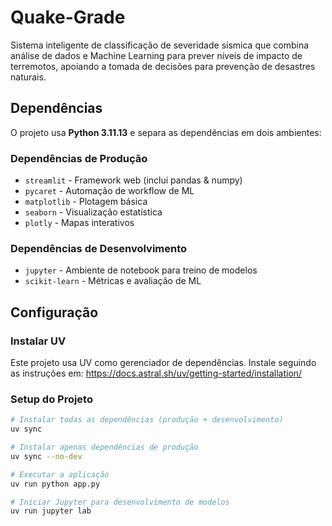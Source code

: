 # Quake-Grade

Sistema inteligente de classificação de severidade sísmica que combina análise de dados e Machine Learning para prever níveis de impacto de terremotos, apoiando a tomada de decisões para prevenção de desastres naturais.

## Dependências

O projeto usa **Python 3.11.13** e separa as dependências em dois ambientes:

### Dependências de Produção
- `streamlit` - Framework web (inclui pandas & numpy)
- `pycaret` - Automação de workflow de ML
- `matplotlib` - Plotagem básica  
- `seaborn` - Visualização estatística
- `plotly` - Mapas interativos

### Dependências de Desenvolvimento  
- `jupyter` - Ambiente de notebook para treino de modelos
- `scikit-learn` - Métricas e avaliação de ML

## Configuração

### Instalar UV
Este projeto usa UV como gerenciador de dependências. Instale seguindo as instruções em:
https://docs.astral.sh/uv/getting-started/installation/

### Setup do Projeto
```bash
# Instalar todas as dependências (produção + desenvolvimento)
uv sync

# Instalar apenas dependências de produção
uv sync --no-dev

# Executar a aplicação
uv run python app.py

# Iniciar Jupyter para desenvolvimento de modelos
uv run jupyter lab
```